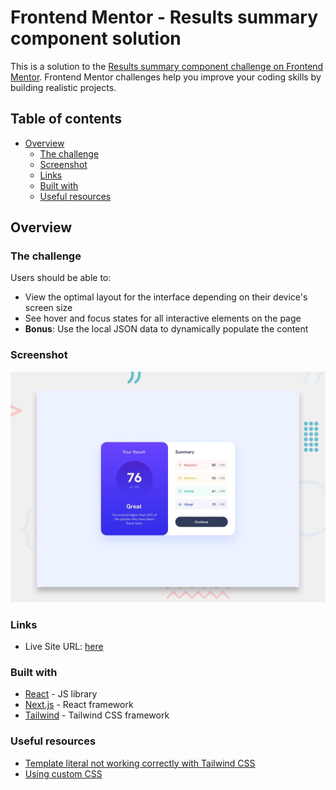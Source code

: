 # Frontend Mentor - Results summary component solution

This is a solution to the [Results summary component challenge on Frontend Mentor](https://www.frontendmentor.io/challenges/results-summary-component-CE_K6s0maV). Frontend Mentor challenges help you improve your coding skills by building realistic projects. 

## Table of contents

- [Overview](#overview)
  - [The challenge](#the-challenge)
  - [Screenshot](#screenshot)
  - [Links](#links)
  - [Built with](#built-with)
  - [Useful resources](#useful-resources)

## Overview

### The challenge

Users should be able to:

- View the optimal layout for the interface depending on their device's screen size
- See hover and focus states for all interactive elements on the page
- **Bonus**: Use the local JSON data to dynamically populate the content

### Screenshot

![Preview](./preview.jpg)

### Links

- Live Site URL: [here](https://result-summary-pi-ebon.vercel.app/)

### Built with

- [React](https://reactjs.org/) - JS library
- [Next.js](https://nextjs.org/) - React framework
- [Tailwind](https://tailwindcss.com/) - Tailwind CSS framework

### Useful resources

- [Template literal not working correctly with Tailwind CSS](https://stackoverflow.com/questions/72889068/template-literal-not-working-correctly-with-tailwind-css)
- [Using custom CSS](https://tailwindcss.com/docs/styling-with-utility-classes#using-custom-css)